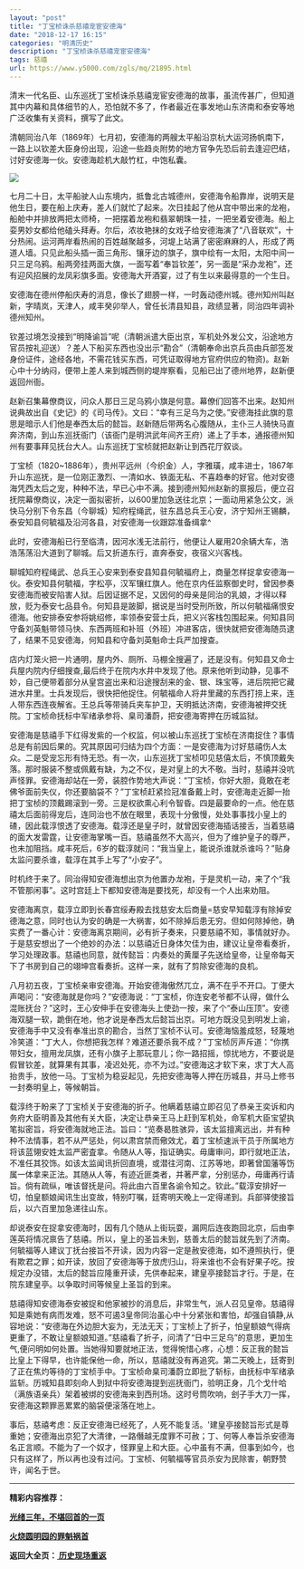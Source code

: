 ```yaml
---
layout: "post"
title: "丁宝桢诛杀慈禧宠宦安德海"
date: "2018-12-17 16:15"
categories: "明清历史"
description: "丁宝桢诛杀慈禧宠宦安德海"
tags: 慈禧
url: https://www.y5000.com/zgls/mq/21895.html
---
```






清末一代名臣、山东巡抚丁宝桢诛杀慈禧宠宦安德海的故事，虽流传甚广，但知道其中内幕和具体细节的人，恐怕就不多了，作者最近在事发地山东济南和泰安等地广泛收集有关资料，撰写了此文。

清朝同治八年（1869年）七月初，安德海的两艘太平船沿京杭大运河扬帆南下，一路上以钦差大臣身份出现，沿途一些趋炎附势的地方官争先恐后前去逢迎巴结，讨好安德海一伙。安德海趁机大敲竹杠，中饱私囊。

![](https://img.y5000.com/uploads/allimg/170525/11-1F5251602101N.jpg)

七月二十日，太平船驶人山东境内，抵鲁北古城德州，安德海令船靠岸，说明天是他生日，要在船上庆寿，差人们就忙了起来。次日挂起了他从宫中带出来的龙袍，船舱中并排放两把太师椅，一把摆着龙袍和翡翠朝珠一挂，一把坐着安德海。船上娈男妙女都给他磕头拜寿。尔后，浓妆艳抹的女戏子给安德海演了“八音联欢”，十分热闹。运河两岸看热闹的百姓越聚越多，河堤上站满了密密麻麻的人，形成了两道人墙。只见此船头插一面三角形、镶牙边的旗子，旗中绘有一太阳，太阳中间一只三足乌鸦。船两旁挂两面大旗，一面写着“奉旨钦差”，另一面是“采办龙袍”，还有迎风招展的龙凤彩旗多面。安德海大开酒宴，过了有生以来最得意的一个生日。

安德海在德州停船庆寿的消息，像长了翅膀一样，一时轰动德州城。德州知州叫赵新，字晴岚，天津人，咸丰癸卯举人，曾任长清县知县，政绩显著，同治四年调补德州知州。

钦差过境怎没接到“明降谕旨”呢（清朝派遣大臣出京，军机处外发公文，沿途地方官员按礼迎送）？差人下船买东西也没出示“勘合”（清朝奉命出京兵员由兵部签发身份证件，途经各地，不需花钱买东西，可凭证取得地方官府供应的物资)。赵新心中十分纳闷，便带上差人来到城西侧的堤岸察看，见船已出了德州地界，赵新便返回州衙。

赵新召集幕僚商议，问众人那日三足乌鸦小旗是何意。幕僚们回答不出来。赵知州说典故出自《史记》的《司马传》。文曰：“幸有三足乌为之使。”安德海挂此旗的意思是暗示人们他是奉西太后的懿旨。赵新随后带两名心腹随从，主仆三人骑快马直奔济南，到山东巡抚衙门（该衙门是明洪武年间齐王府）递上了手本，通报德州知州有要事拜见抚台大人。山东巡抚丁宝桢就把赵新让到西花厅叙谈。

丁宝桢（1820~1886年），贵州平远州（今织金）人，字雅璜，咸丰进士，1867年升山东巡抚，是一位刚正激烈、一清如水、铁面无私、不喜趋奉的好官。他对安德海凭西太后之宠，种种不法，早已心中不满。接到德州知州赵新的禀报后，便立召抚院幕僚商议，决定一面拟密折，以600里加急送往北京；一面动用紧急公文，派快马分别下令东昌（今聊城）知府程绳武，驻东昌总兵王心安，济宁知州王锡麟，泰安知县何毓福及沿河各县，对安德海一伙跟踪准备缉拿^

此时，安德海船已行至临清，因河水浅无法前行，他便让人雇用20余辆大车，浩浩荡荡沿大道到了聊城。后又折道东行，直奔泰安，夜宿义兴客栈。

聊城知府程绳武、总兵王心安来到泰安县知县何毓福府上，商量怎样捉拿安德海一伙。泰安知县何毓福，字松亭，汉军镶红旗人。他在京内任监察御史时，曾因参奏安德海而被安陷害人狱。后因证据不足，又因何的母亲是同治的乳娘，才得以释放，贬为泰安七品县令。何知县是跛脚，据说是当时受刑所致，所以何毓福痛恨安德海。他安排泰安参将姚绍修，率领泰安营士兵，把义兴客栈包围起来。何知县同守备刘英魁带领马快、东西两班和补班（外班）冲进客店，很快就把安德海随员逮了，结果不见安德海，何知县和守备刘英魁命士兵严加搜查。

店内灯笼火把一片通明，屋内外、厕所、马棚全搜遍了，还是没有。何知县又命士兵屋内院内仔细搜查,最后终于在院内水井中发现了他。原来他听到动静，见事不妙，自己便带着部分从皇宫盗出来和沿途搜刮来的金、银、珠宝等，进后院把它藏进水井里。士兵发现后，很快把他捉住。何毓福命人将井里藏的东西打捞上来，连人带东西连夜解省。王总兵等带骑兵夹车护卫，天明抵达济南，安德海被押交抚院。丁宝桢命抚标中军绪承参将、臬司潘蔚，把安德海寄押在历城监狱。

安德海是慈禧手下红得发紫的一个权监，何以被山东巡抚丁宝桢在济南捉住？事情总是有前因后果的。究其原因可归结为四个方面：一是安德海为讨好慈禧伤人太众。二是受宠忘形有恃无恐。有一次，山东巡抚丁宝桢叩见慈僖太后，不慎顶戴失落。那时服装不整或佩戴有缺，为之不仪，是对皇上的大不敬。当时，慈禧并没吭声怪罪。安德海却站在一旁，装腔作势地大声说：“丁宝桢，你好大胆，竟敢在老佛爷面前失仪，你还要脑袋不？”丁宝桢赶紧捡冠准备戴上时，安德海走近脚一抬把丁宝桢的顶戴踢滚到一旁。三是权欲熏心利令智昏。四是最要命的一点。他在慈禧太后面前得宠后，连同治也不放在眼里，表现十分傲慢，处处事事找小皇上的碴，因此载淳恨透了安德海。载淳还是皇子时，就曾因安德海插话接舌，当着慈禧的面大发雷霆，让安德海掌嘴一百。慈禧虽然不大高兴，但为了维护皇子的尊严，也未加阻挡。咸丰死后，6岁的载淳就问：“我当皇上，能说杀谁就杀谁吗？”贴身太监问要杀谁，载淳在其手上写了“小安子”。

时机终于来了。同治得知安德海想出京为他置办龙袍，于是灵机一动，来了个“我不管那闲事”。这时宫廷上下都知安德海是要找死，却没有一个人出来劝阻。

安德海离京，载淳立即到长春宫绥寿殿去找慈安太后商量=慈安早知载淳有除掉安德海之意，同时也认为安的确是一大祸害，如不除掉后患无穷。但如何除掉他，确实费了一番心计：安德海离京期间，必有折子奏来，只要慈禧不知，事情就好办。于是慈安想出了一个绝妙的办法：以慈禧近日身体欠佳为由，建议让皇帝看奏折，学习处理政事。慈禧也同意，就传懿旨：内奏处的黄厘子先送给皇帝，让皇帝每天下了书房到自己的翊坤宫看奏折。这样一来，就有了剪除安德海的良机。

八月初五夜，丁宝桢亲审安德海。开始安德海傲然兀立，满不在乎不开口。丁便大声喝问：“安德海就是你吗？”安德海说：“丁宝桢，你连安老爷都不认得，做什么混账抚台？”这时，王心安伸手在安德海头上使劲一按，来了个“泰山压顶”。安德海双腿一软，跪倒在地，他才说是奉西太后懿旨出京。可地方既没见到明发上谕，安德海手中又没有奉准出京的勘合，当然丁宝桢不认可。安德海恼羞成怒，轻蔑地冷笑道：“丁大人，你想把我怎样？难道还要杀我不成？”丁宝桢厉声斥道：“你携带妇女，擅用龙凤旗，还有小旗子上那玩意儿；你一路招摇，惊扰地方，不要说是假冒钦差，就算果有其事，凌迟处死，亦不为过。”安德海这才软下来，求丁大人高抬贵手，放他一马。丁宝桢为稳妥起见，先把安德海等人押在历城县，并马上修书一封奏明皇上，等候朝旨。

载淳终于盼来了丁宝桢关于安德海的折子。他瞒着慈禧立即召见了恭亲王奕诉和内务府大臣明善及其他有关大臣，决定让恭亲王马上赶到军机处，命军机大臣宝望执笔拟密旨，将安德海就地正法。旨曰：“览奏曷胜骇异，该太监擅离远出，并有种种不法情事，若不从严惩处，何以肃宫禁而儆效尤，着丁宝桢速派干员于所属地方将该蓝翎安姓太监严密査拿。令随从人等，指证确实。毋庸审问，即行就地正法，不准任其狡饰。如该太监闻讯折回直境，或潜往河南、江苏等地，即著曾国藩等饬属一体拿来正法。其随从人等，有迹近匪类者，并著严拿，分别惩办，毋庸再行请旨。倘有疏纵，唯该督抚是问。将此由六百里各谕令知之。钦此。”载淳安排好一切，怕皇额娘闻讯生出变故，特别叮嘱，廷寄明天晚上一定得递到。兵部驿使接旨后，以六百里加急递往山东。

却说泰安在捉拿安德海时，因有几个随从上街玩耍，漏网后连夜跑回北京，后由李莲英将情况禀告了慈禧。所以，皇上的圣旨未到，慈善太后的懿旨就先到了济南。何毓福等人建议丁抚台接旨不开读，因为内容一定是赦安德海，如不遵照执行，便有欺君之罪；如开读，放回了安德海等于放虎归山，将来谁也不会有好果子吃。按规定办没错，太后的懿旨应隆重开读，先供奉起来，建皇亭接懿旨才行。于是，在院东建皇亭。以争取时间等候皇上圣旨的到来。

慈禧得知安德海泰安被捉和他家被抄的消息后，非常生气，派人召见皇帝。慈禧得知是乘她有病而发难，怒不可遏3皇帝同治虽心中十分紧张和害怕，却强自镇静,从容地说：“安德海在外边胆大妄为，无法无天；丁宝桢上了折子，怕皇额娘气得病更重了，不敢让皇额娘知道。”慈禧看了折子，问清了“日中三足乌”的意思，更加生气,便问明如何处置。当她得知要就地正法，觉得惋惜心疼，心想：反正我的懿旨比皇上下得早，也许能保他一命，所以，慈禧就没有再追究。第二天晚上，廷寄到了正在焦灼等待的丁宝桢手中。丁宝桢命臬司潘蔚立即批了斩标，由抚标中军绪承监斩。历城知县即刻命人到狱中将安德海提到巡抚衙门，验明正身，几个戈什哈（满族语亲兵）架着被绑的安德海来到西刑场。这时号筒吹响，刽子手大刀一挥，安德海这颗罪恶累累的脑袋便滚落在地上。

事后，慈禧考虑：反正安德海已经死了，人死不能复活。'建皇亭接懿旨形式是尊重她；安德海出京犯了大清律，一路僭越无度罪不可赦；丁、何等人奉旨杀安德海名正言顺。不能为了一个奴才，怪罪皇上和大臣。心中虽有不满，但事到如今，也只有这样了，所以再也没有过问。丁宝桢、何毓福等官员杀安为民除害，朝野赞许，闻名于世。

* * *

**精彩内容推荐：**

**[光绪三年，不堪回首的一页](https://www.y5000.com/zgls/mq/21897.html)**

**[火烧圆明园的罪魁祸首](https://www.y5000.com/zgls/mq/21898.html)**

**返回大全页：[ 历史现场重返](https://www.y5000.com/zgls/21935.html)**
